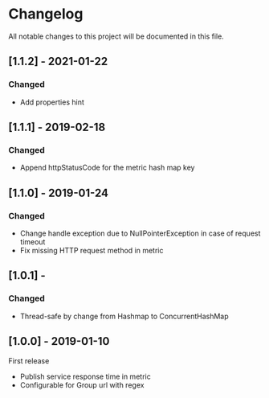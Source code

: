 # Changelog
All notable changes to this project will be documented in this file.



## [1.1.2] - 2021-01-22
### Changed
- Add properties hint

## [1.1.1] - 2019-02-18
### Changed
- Append httpStatusCode for the metric hash map key

## [1.1.0] - 2019-01-24
### Changed
- Change handle exception due to NullPointerException in case of request timeout
- Fix missing HTTP request method in metric

## [1.0.1] - 
### Changed
- Thread-safe by change from Hashmap to ConcurrentHashMap

## [1.0.0] - 2019-01-10
First release
- Publish service response time in metric
- Configurable for Group url with regex